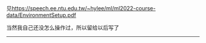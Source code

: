 见<https://speech.ee.ntu.edu.tw/~hylee/ml/ml2022-course-data/EnvironmentSetup.pdf>

当然我自己还没怎么操作过，所以留给以后写了

---
